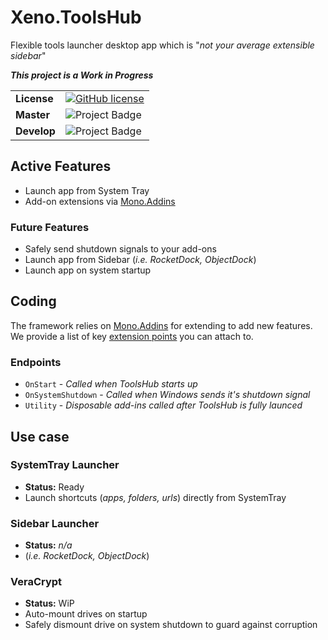 # Xeno.ToolsHub
Flexible tools launcher desktop app which is "_not your average extensible sidebar_"

**_This project is a Work in Progress_**


|||
| --- | --- |
| **License** | [![GitHub license](https://img.shields.io/github/license/DamianSuess/ToolsHub.svg)](https://github.com/DamianSuess/ToolsHub/blob/master/LICENSE) |
| **Master** | <img src="https://ci.appveyor.com/api/projects/status/github/DamianSuess/ToolsHub?branch=master&svg=true" alt="Project Badge" /> |
| **Develop** | <img src="https://ci.appveyor.com/api/projects/status/github/DamianSuess/ToolsHub?branch=develop&svg=true" alt="Project Badge" /> |


## Active Features
* Launch app from System Tray
* Add-on extensions via [Mono.Addins](https://github.com/mono/mono-addins)


### Future Features
* Safely send shutdown signals to your add-ons
* Launch app from Sidebar (_i.e. RocketDock, ObjectDock_)
* Launch app on system startup

## Coding
The framework relies on [Mono.Addins](https://github.com/mono/mono-addins) for extending to add new features. We provide a list of key [extension points](https://github.com/xenoinc/ToolsHub/wiki/Addin-ExtensionPoints) you can attach to.

### Endpoints
* ``OnStart`` - _Called when ToolsHub starts up_
* ``OnSystemShutdown`` - _Called when Windows sends it's shutdown signal_
* ``Utility`` - _Disposable add-ins called after ToolsHub is fully launced_


## Use case
### SystemTray Launcher
* **Status:** Ready
* Launch shortcuts (_apps, folders, urls_) directly from SystemTray

### Sidebar Launcher
* **Status:** _n/a_
* (_i.e. RocketDock, ObjectDock_)

### VeraCrypt
* **Status:** WiP
* Auto-mount drives on startup
* Safely dismount drive on system shutdown to guard against corruption
